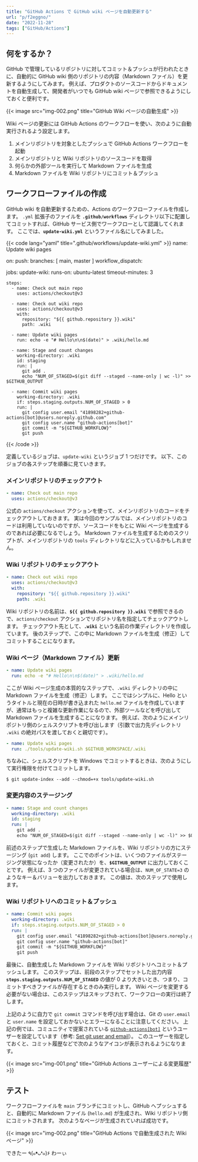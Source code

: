 ```yaml
---
title: "GitHub Actions で GitHub wiki ページを自動更新する"
url: "p/f2eggno/"
date: "2022-11-28"
tags: ["GitHub/Actions"]
---
```


何をするか？
----

GitHub で管理しているリポジトリに対してコミット＆プッシュが行われたときに、自動的に GitHub wiki 側のリポジトリの内容（Markdown ファイル）を更新するようにしてみます。
例えば、プロダクトのソースコードからドキュメントを自動生成して、開発者がいつでも GitHub wiki ページで参照できるようにしておくと便利です。

{{< image src="img-002.png" title="GitHub Wiki ページの自動生成" >}}

Wiki ページの更新には GitHub Actions のワークフローを使い、次のように自動実行されるよう設定します。

1. メインリポジトリを対象としたプッシュで GitHub Actions ワークフローを起動
2. メインリポジトリと Wiki リポジトリのソースコードを取得
3. 何らかの外部ツールを実行して Markdown ファイルを生成
3. Markdown ファイルを Wiki リポジトリにコミット＆プッシュ


ワークフローファイルの作成
----

GitHub wiki を自動更新するための、Actions のワークフローファイルを作成します。
`.yml` 拡張子のファイルを __`.github/workflows`__ ディレクトリ以下に配置してコミットすれば、GitHub サービス側でワークフローとして認識してくれます。
ここでは、__`update-wiki.yml`__ というファイル名にしてみました。

{{< code lang="yaml" title=".github/workflows/update-wiki.yml" >}}
name: Update wiki pages

on:
  push:
    branches: [ main, master ]
  workflow_dispatch:

jobs:
  update-wiki:
    runs-on: ubuntu-latest
    timeout-minutes: 3

    steps:
      - name: Check out main repo
        uses: actions/checkout@v3

      - name: Check out wiki repo
        uses: actions/checkout@v3
        with:
          repository: "${{ github.repository }}.wiki"
          path: .wiki

      - name: Update wiki pages
        run: echo -e "# Hello\n\n$(date)" > .wiki/hello.md

      - name: Stage and count changes
        working-directory: .wiki
        id: staging
        run: |
          git add .
          echo "NUM_OF_STAGED=$(git diff --staged --name-only | wc -l)" >> $GITHUB_OUTPUT

      - name: Commit wiki pages
        working-directory: .wiki
        if: steps.staging.outputs.NUM_OF_STAGED > 0
        run: |
          git config user.email "41898282+github-actions[bot]@users.noreply.github.com"
          git config user.name "github-actions[bot]"
          git commit -m "${GITHUB_WORKFLOW}"
          git push
{{< /code >}}

定義しているジョブは、`update-wiki` というジョブ 1 つだけです。
以下、このジョブの各ステップを順番に見ていきます。

### メインリポジトリのチェックアウト

```yaml
- name: Check out main repo
  uses: actions/checkout@v3
```

公式の `actions/checkout` アクションを使って、メインリポジトリのコードをチェックアウトしておきます。
実は今回のサンプルでは、メインリポジトリのコードは利用していないのですが、ソースコードをもとに Wiki ページを生成するのであれば必要になるでしょう。
Markdown ファイルを生成するためのスクリプトが、メインリポジトリの `tools` ディレクトリなどに入っているかもしれません。

### Wiki リポジトリのチェックアウト

```yaml
- name: Check out wiki repo
  uses: actions/checkout@v3
  with:
    repository: "${{ github.repository }}.wiki"
    path: .wiki
```

Wiki リポジトリの名前は、__`${{ github.repository }}.wiki`__ で参照できるので、`actions/checkout` アクションでリポジトリ名を指定してチェックアウトします。
チェックアウト先として、__`.wiki`__ という名前の作業ディレクトリを作成しています。
後のステップで、この中に Markdown ファイルを生成（修正）してコミットすることになります。

### Wiki ページ（Markdown ファイル）更新

```yaml
- name: Update wiki pages
  run: echo -e "# Hello\n\n$(date)" > .wiki/hello.md
```

ここが Wiki ページ生成の本質的なステップで、`.wiki` ディレクトリの中に Markdown ファイルを生成（修正）します。
ここではシンプルに、Hello というタイトルと現在の日時が書き込まれた `hello.md` ファイルを作成していますが、通常はもっと複雑な更新作業になるので、外部ツールなどを呼び出して Markdown ファイルを生成することになります。
例えば、次のようにメインリポジトリ側のシェルスクリプトを呼び出します（引数で出力先ディレクトリ `.wiki` の絶対パスを渡しておくと親切です）。

```yaml
- name: Update wiki pages
  run: ./tools/update-wiki.sh $GITHUB_WORKSPACE/.wiki
```

ちなみに、シェルスクリプトを Windows でコミットするときは、次のようにして実行権限を付けてコミットします。

```console
$ git update-index --add --chmod=+x tools/update-wiki.sh
```

### 変更内容のステージング

```yaml
- name: Stage and count changes
  working-directory: .wiki
  id: staging
  run: |
    git add .
    echo "NUM_OF_STAGED=$(git diff --staged --name-only | wc -l)" >> $GITHUB_OUTPUT
```

前述のステップで生成した Markdown ファイルを、Wiki リポジトリの方にステージング (`git add`) します。
ここでのポイントは、いくつのファイルがステージング状態になったか（変更されたか）を、__`$GITHUB_OUTPUT`__ に出力しておくことです。
例えば、3 つのファイルが変更されている場合は、`NUM_OF_STATE=3` のようなキー＆バリューを出力しておきます。
この値は、次のステップで使用します。

### Wiki リポジトリへのコミット＆プッシュ

```yaml
- name: Commit wiki pages
  working-directory: .wiki
  if: steps.staging.outputs.NUM_OF_STAGED > 0
  run: |
    git config user.email "41898282+github-actions[bot]@users.noreply.github.com"
    git config user.name "github-actions[bot]"
    git commit -m "${GITHUB_WORKFLOW}"
    git push
```

最後に、自動生成した Markdown ファイルを Wiki リポジトリへコミット＆プッシュします。
このステップは、前段のステップでセットした出力内容 __`steps.staging.outputs.NUM_OF_STAGED`__ の値が 0 より大きいとき、つまり、コミットすべきファイルが存在するときのみ実行します。
Wiki ページを変更する必要がない場合は、このステップはスキップされて、ワークフローの実行は終了します。

上記のように自力で `git commit` コマンドを呼び出す場合は、Git の `user.email` と `user.name` を設定しておかないとエラーになることに注意してください。
上記の例では、コミュニティで提案されている [`github-actions[bot]`](https://api.github.com/users/github-actions%5Bbot%5D) というユーザーを設定しています（参考: [Set git user and email](https://github.com/actions/checkout/issues/13#issuecomment-724415212)）。
このユーザーを指定しておくと、コミット履歴などで次のようなアイコンが表示されるようになります。

{{< image src="img-001.png" title="GitHub Actions ユーザーによる変更履歴" >}}


テスト
----

ワークフローファイルを `main` ブランチにコミットし、GitHub へプッシュすると、自動的に Markdown ファイル (`hello.md`) が生成され、Wiki リポジトリ側にコミットされます。
次のようなページが生成されていれば成功です。

{{< image src="img-002.png" title="GitHub Actions で自動生成された Wiki ページ" >}}

できたー ٩(๑❛ᴗ❛๑)۶ わーぃ

